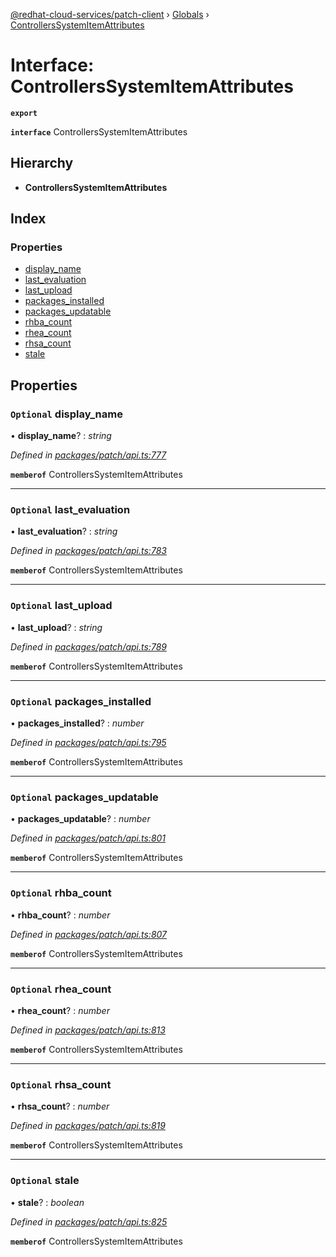 [@redhat-cloud-services/patch-client](../README.md) › [Globals](../globals.md) › [ControllersSystemItemAttributes](controllerssystemitemattributes.md)

# Interface: ControllersSystemItemAttributes

**`export`** 

**`interface`** ControllersSystemItemAttributes

## Hierarchy

* **ControllersSystemItemAttributes**

## Index

### Properties

* [display_name](controllerssystemitemattributes.md#optional-display_name)
* [last_evaluation](controllerssystemitemattributes.md#optional-last_evaluation)
* [last_upload](controllerssystemitemattributes.md#optional-last_upload)
* [packages_installed](controllerssystemitemattributes.md#optional-packages_installed)
* [packages_updatable](controllerssystemitemattributes.md#optional-packages_updatable)
* [rhba_count](controllerssystemitemattributes.md#optional-rhba_count)
* [rhea_count](controllerssystemitemattributes.md#optional-rhea_count)
* [rhsa_count](controllerssystemitemattributes.md#optional-rhsa_count)
* [stale](controllerssystemitemattributes.md#optional-stale)

## Properties

### `Optional` display_name

• **display_name**? : *string*

*Defined in [packages/patch/api.ts:777](https://github.com/RedHatInsights/javascript-clients/blob/c26bffd/packages/patch/api.ts#L777)*

**`memberof`** ControllersSystemItemAttributes

___

### `Optional` last_evaluation

• **last_evaluation**? : *string*

*Defined in [packages/patch/api.ts:783](https://github.com/RedHatInsights/javascript-clients/blob/c26bffd/packages/patch/api.ts#L783)*

**`memberof`** ControllersSystemItemAttributes

___

### `Optional` last_upload

• **last_upload**? : *string*

*Defined in [packages/patch/api.ts:789](https://github.com/RedHatInsights/javascript-clients/blob/c26bffd/packages/patch/api.ts#L789)*

**`memberof`** ControllersSystemItemAttributes

___

### `Optional` packages_installed

• **packages_installed**? : *number*

*Defined in [packages/patch/api.ts:795](https://github.com/RedHatInsights/javascript-clients/blob/c26bffd/packages/patch/api.ts#L795)*

**`memberof`** ControllersSystemItemAttributes

___

### `Optional` packages_updatable

• **packages_updatable**? : *number*

*Defined in [packages/patch/api.ts:801](https://github.com/RedHatInsights/javascript-clients/blob/c26bffd/packages/patch/api.ts#L801)*

**`memberof`** ControllersSystemItemAttributes

___

### `Optional` rhba_count

• **rhba_count**? : *number*

*Defined in [packages/patch/api.ts:807](https://github.com/RedHatInsights/javascript-clients/blob/c26bffd/packages/patch/api.ts#L807)*

**`memberof`** ControllersSystemItemAttributes

___

### `Optional` rhea_count

• **rhea_count**? : *number*

*Defined in [packages/patch/api.ts:813](https://github.com/RedHatInsights/javascript-clients/blob/c26bffd/packages/patch/api.ts#L813)*

**`memberof`** ControllersSystemItemAttributes

___

### `Optional` rhsa_count

• **rhsa_count**? : *number*

*Defined in [packages/patch/api.ts:819](https://github.com/RedHatInsights/javascript-clients/blob/c26bffd/packages/patch/api.ts#L819)*

**`memberof`** ControllersSystemItemAttributes

___

### `Optional` stale

• **stale**? : *boolean*

*Defined in [packages/patch/api.ts:825](https://github.com/RedHatInsights/javascript-clients/blob/c26bffd/packages/patch/api.ts#L825)*

**`memberof`** ControllersSystemItemAttributes
